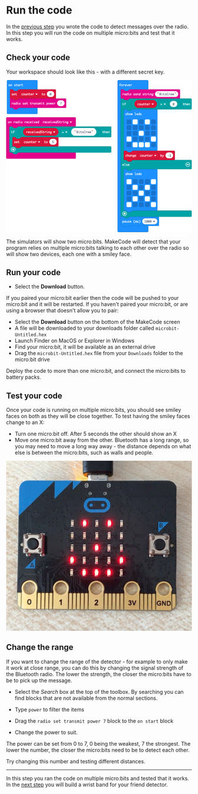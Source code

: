 # Run the code

In the [previous step](./OnRadioCode.md) you wrote the code to detect messages over the radio. In this step you will run the code on multiple micro:bits and test that it works.

## Check your code

Your workspace should look like this - with a different secret key.

![The final workspace showing the code blocks](../Images/FinalWorkspace.png)

The simulators will show two micro:bits. MakeCode will detect that your program relies on multiple micro:bits talking to each other over the radio so will show two devices, each one with a smiley face.

## Run your code

* Select the **Download** button.

If you paired your micro:bit earlier then the code will be pushed to your micro:bit and it will be restarted.
If you haven't paired your micro:bit, or are using a browser that doesn't allow you to pair:

* Select the **Download** button on the bottom of the MakeCode screen
* A file will be downloaded to your downloads folder called `microbit-Untitled.hex`
* Launch Finder on MacOS or Explorer in Windows
* Find your micro:bit, it will be available as an external drive
* Drag the `microbit-Untitled.hex` file from your `Downloads` folder to the micro:bit drive

Deploy the code to more than one micro:bit, and connect the micro:bits to battery packs.

## Test your code

Once your code is running on multiple micro:bits, you should see smiley faces on both as they will be close together. To test having the smiley faces change to an X:

* Turn one micro:bit off. After 5 seconds the other should show an X
* Move one micro:bit away from the other. Bluetooth has a long range, so you may need to move a long way away - the distance depends on what else is between the micro:bits, such as walls and people.

![Animated gif of one microbit changing from a smiley to an X as another is turned off](../Images/SmileyToX.gif)

## Change the range

If you want to change the range of the detector - for example to only make it work at close range, you can do this by changing the signal strength of the Bluetooth radio. The lower the strength, the closer the micro:bits have to be to pick up the message.

* Select the *Search* box at the top of the toolbox. By searching you can find blocks that are not available from the normal sections.
  
* Type `power` to filter the items

* Drag the `radio set transmit power 7` block to the `on start` block

* Change the power to suit.

The power can be set from 0 to 7, 0 being the weakest, 7 the strongest. The lower the number, the closer the micro:bits need to be to detect each other.

Try changing this number and testing different distances.

<hr/>

In this step you ran the code on multiple micro:bits and tested that it works. In the [next step](./WristBand.md) you will build a wrist band for your friend detector.